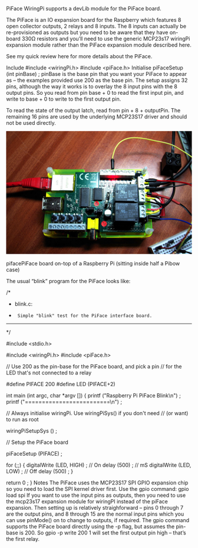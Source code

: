 PiFace
WiringPi supports a devLib module for the PiFace board.

The PiFace is an IO expansion board for the Raspberry which features 8 open collector outputs, 2 relays and 8 inputs. The 8 inputs can actually be re-provisioned as outputs but you need to be aware that they have on-board 330Ω resistors and you’ll need to use the generic MCP23s17 wiringPi expansion module rather than the PiFace expansion module described here.

See my quick review here for more details about the PiFace.

Include
#include <wiringPi.h>
#include <piFace.h>
Initialise
piFaceSetup (int pinBase) ;
pinBase is the base pin that you want your PiFace to appear as – the examples provided use 200 as the base pin. The setup assigns 32 pins, although the way it works is to overlay the 8 input pins with the 8 output pins. So you read from pin base + 0 to read the first input pin, and write to base + 0 to write to the first output pin.

To read the state of the output latch, read from pin + 8 + outputPin. The remaining 16 pins are used by the underlying MCP23S17 driver and should not be used directly.

![piface.jpg](../images/piface.jpg)

pifacePiFace board on-top of a Raspberry Pi (sitting inside half a Pibow case)

The usual “blink” program for the PiFace looks like:

/*
 * blink.c:
 *      Simple "blink" test for the PiFace interface board.
  ***********************************************************************
 */

#include <stdio.h>

#include <wiringPi.h>
#include <piFace.h>

// Use 200 as the pin-base for the PiFace board, and pick a pin
//      for the LED that's not connected to a relay

#define PIFACE  200
#define LED     (PIFACE+2)

int main (int argc, char *argv [])
{
  printf ("Raspberry Pi PiFace Blink\n") ;
  printf ("=========================\n") ;

// Always initialise wiringPi. Use wiringPiSys() if you don't need
//      (or want) to run as root

  wiringPiSetupSys () ;

// Setup the PiFace board

  piFaceSetup (PIFACE) ;

  for (;;)
  {
    digitalWrite (LED, HIGH) ;  // On
    delay (500) ;               // mS
    digitalWrite (LED, LOW) ;   // Off
    delay (500) ;
  }

  return 0 ;
}
Notes
The PiFace uses the MCP23S17 SPI GPIO expansion chip so you need to load the SPI kernel driver first. Use the gpio command: gpio load spi
If you want to use the input pins as outputs, then you need to use the mcp23s17 expansion module for wiringPI instead of the piFace expansion. Then setting up is relatively straighforward – pins 0 through 7 are the output pins, and 8 through 15 are the normal input pins which you can use pinMode() on to change to outputs, if required.
The gpio command supports the PiFace board directly using the -p flag, but assumes the pin-base is 200. So gpio -p write 200 1 will set the first output pin high – that’s the first relay.
